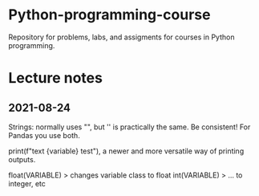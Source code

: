 # Python-programming-course

Repository for problems, labs, and assigments for courses in Python programming.

# Lecture notes

## 2021-08-24

Strings: normally uses "", but '' is practically the same. Be consistent! For Pandas you use both.

print(f"text {variable} test"), a newer and more versatile way of printing outputs.

float(VARIABLE) > changes variable class to float
int(VARIABLE)   > ... to integer, etc

